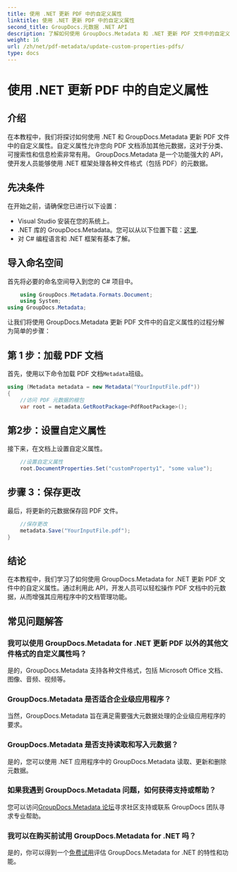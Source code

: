 ```yaml
---
title: 使用 .NET 更新 PDF 中的自定义属性
linktitle: 使用 .NET 更新 PDF 中的自定义属性
second_title: GroupDocs.元数据 .NET API
description: 了解如何使用 GroupDocs.Metadata 和 .NET 更新 PDF 文件中的自定义属性。高效操作 PDF 元数据的简单步骤。
weight: 16
url: /zh/net/pdf-metadata/update-custom-properties-pdfs/
type: docs
---
```

# 使用 .NET 更新 PDF 中的自定义属性

## 介绍
在本教程中，我们将探讨如何使用 .NET 和 GroupDocs.Metadata 更新 PDF 文件中的自定义属性。自定义属性允许您向 PDF 文档添加其他元数据，这对于分类、可搜索性和信息检索非常有用。 GroupDocs.Metadata 是一个功能强大的 API，使开发人员能够使用 .NET 框架处理各种文件格式（包括 PDF）的元数据。
## 先决条件
在开始之前，请确保您已进行以下设置：
- Visual Studio 安装在您的系统上。
-  .NET 库的 GroupDocs.Metadata。您可以从以下位置下载：[这里](https://releases.groupdocs.com/metadata/net/).
- 对 C# 编程语言和 .NET 框架有基本了解。

## 导入命名空间
首先将必要的命名空间导入到您的 C# 项目中。
```csharp
    using GroupDocs.Metadata.Formats.Document;
    using System;
using GroupDocs.Metadata;
```

让我们将使用 GroupDocs.Metadata 更新 PDF 文件中的自定义属性的过程分解为简单的步骤：
## 第 1 步：加载 PDF 文档
首先，使用以下命令加载 PDF 文档`Metadata`班级。
```csharp
using (Metadata metadata = new Metadata("YourInputFile.pdf"))
{
    //访问 PDF 元数据的根包
    var root = metadata.GetRootPackage<PdfRootPackage>();
```
## 第2步：设置自定义属性
接下来，在文档上设置自定义属性。
```csharp
    //设置自定义属性
    root.DocumentProperties.Set("customProperty1", "some value");
```
## 步骤 3：保存更改
最后，将更新的元数据保存回 PDF 文件。
```csharp
    //保存更改
    metadata.Save("YourInputFile.pdf");
}
```

## 结论
在本教程中，我们学习了如何使用 GroupDocs.Metadata for .NET 更新 PDF 文件中的自定义属性。通过利用此 API，开发人员可以轻松操作 PDF 文档中的元数据，从而增强其应用程序中的文档管理功能。

## 常见问题解答
### 我可以使用 GroupDocs.Metadata for .NET 更新 PDF 以外的其他文件格式的自定义属性吗？
是的，GroupDocs.Metadata 支持各种文件格式，包括 Microsoft Office 文档、图像、音频、视频等。
### GroupDocs.Metadata 是否适合企业级应用程序？
当然，GroupDocs.Metadata 旨在满足需要强大元数据处理的企业级应用程序的要求。
### GroupDocs.Metadata 是否支持读取和写入元数据？
是的，您可以使用 .NET 应用程序中的 GroupDocs.Metadata 读取、更新和删除元数据。
### 如果我遇到 GroupDocs.Metadata 问题，如何获得支持或帮助？
您可以访问[GroupDocs.Metadata 论坛](https://forum.groupdocs.com/c/metadata/14)寻求社区支持或联系 GroupDocs 团队寻求专业帮助。
### 我可以在购买前试用 GroupDocs.Metadata for .NET 吗？
是的，你可以得到一个[免费试用](https://releases.groupdocs.com/)评估 GroupDocs.Metadata for .NET 的特性和功能。